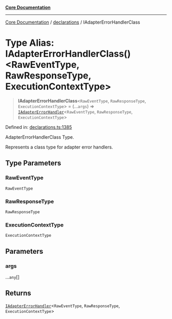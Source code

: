[**Core Documentation**](../../README.md)

***

[Core Documentation](../../README.md) / [declarations](../README.md) / IAdapterErrorHandlerClass

# Type Alias: IAdapterErrorHandlerClass()\<RawEventType, RawResponseType, ExecutionContextType\>

> **IAdapterErrorHandlerClass**\<`RawEventType`, `RawResponseType`, `ExecutionContextType`\> = (...`args`) => [`IAdapterErrorHandler`](../interfaces/IAdapterErrorHandler.md)\<`RawEventType`, `RawResponseType`, `ExecutionContextType`\>

Defined in: [declarations.ts:1385](https://github.com/stonemjs/core/blob/b1f29857c7f1e529739f22d486494bed3b22d2c6/src/declarations.ts#L1385)

AdapterErrorHandlerClass Type.

Represents a class type for adapter error handlers.

## Type Parameters

### RawEventType

`RawEventType`

### RawResponseType

`RawResponseType`

### ExecutionContextType

`ExecutionContextType`

## Parameters

### args

...`any`[]

## Returns

[`IAdapterErrorHandler`](../interfaces/IAdapterErrorHandler.md)\<`RawEventType`, `RawResponseType`, `ExecutionContextType`\>
